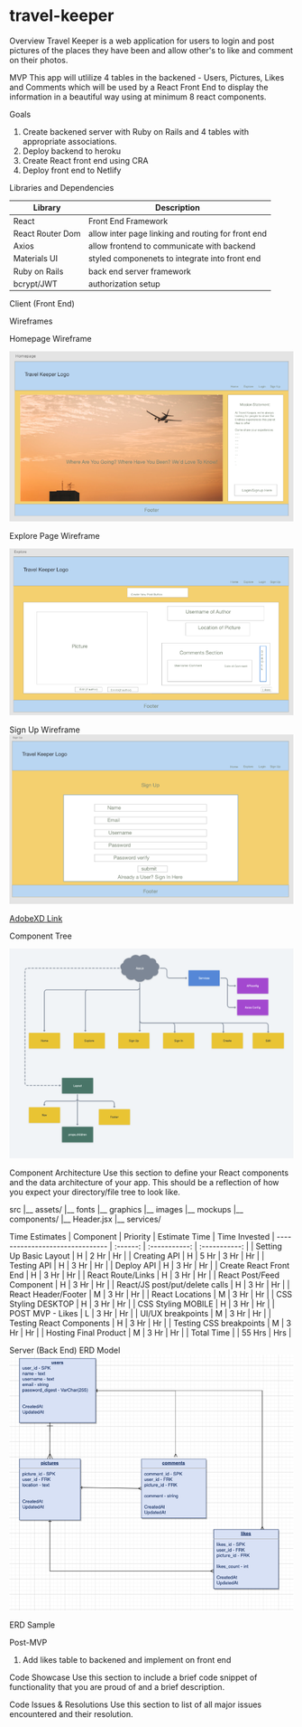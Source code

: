 # travel-keeper

Overview
Travel Keeper is a web application for users to login and post pictures of the places they have been and allow other's to like and comment on their photos.


MVP
This app will utlilize 4 tables in the backened - Users, Pictures, Likes and Comments which will be used by a React Front End to display the information in a beautiful way using at minimum 8 react components.


Goals
1. Create backened server with Ruby on Rails and 4 tables with appropriate associations.
2. Deploy backend to heroku
3. Create React front end using CRA
4. Deploy front end to Netlify

Libraries and Dependencies

| Library | Description |
| --- | ----------- |
| React | Front End Framework |
| React Router Dom | allow inter page linking and routing for front end |
| Axios | allow frontend to communicate with backend|
| Materials UI | styled componenets to integrate into front end |
| Ruby on Rails | back end server framework |
| bcrypt/JWT | authorization setup |


Client (Front End)

Wireframes


Homepage Wireframe

![Home](https://github.com/amarp86/travel-keeper/blob/main/Wireframe%20Home.png)

Explore Page Wireframe

![Explore](https://github.com/amarp86/travel-keeper/blob/main/Wireframe%20Explore.png)

Sign Up Wireframe
![signup](https://github.com/amarp86/travel-keeper/blob/main/Wireframe%20Sign%20Up.png)

[AdobeXD Link](https://xd.adobe.com/view/78ce649f-0a0d-4600-802f-1fb5235eeb93-2d9d/?fullscreen)



Component Tree

![Component Structure](https://github.com/amarp86/travel-keeper/blob/main/Travel%20Keeper%20Component%20Structure.png)

Component Architecture
Use this section to define your React components and the data architecture of your app. This should be a reflection of how you expect your directory/file tree to look like.


src
|__ assets/
      |__ fonts
      |__ graphics
      |__ images
      |__ mockups
|__ components/
      |__ Header.jsx
|__ services/

Time Estimates
| Component | Priority | Estimate Time | Time Invested 
| ------------------------------- | :------: | :-----------: | :-----------: |
| Setting Up Basic Layout | H | 2 Hr |  Hr |
| Creating API | H | 5 Hr | 3 Hr |  Hr |
| Testing API | H | 3 Hr |  Hr |
| Deploy API | H | 3 Hr |  Hr | 
| Create React Front End | H | 3 Hr |  Hr | 
| React Route/Links | H | 3 Hr |  Hr | 
| React Post/Feed Component | H | 3 Hr |  Hr | 
| React/JS post/put/delete calls | H | 3 Hr |  Hr | 
| React Header/Footer | M | 3 Hr |  Hr | 
| React Locations | M | 3 Hr |  Hr | 
| CSS Styling DESKTOP | H | 3 Hr |  Hr | 
| CSS Styling MOBILE | H | 3 Hr |  Hr | 
| POST MVP - Likes | L | 3 Hr | Hr | 
| UI/UX breakpoints | M | 3 Hr |  Hr | 
| Testing React Components | H | 3 Hr |  Hr | 
| Testing CSS breakpoints | M | 3 Hr |  Hr | 
| Hosting Final Product | M | 3 Hr |  Hr | 
| Total Time | | 55 Hrs | Hrs | 


Server (Back End)
ERD Model
![ERD](https://github.com/amarp86/travel-keeper/blob/main/TravelKeeper%20ERD2.png)

ERD Sample

Post-MVP
1. Add likes table to backened and implement on front end

Code Showcase
Use this section to include a brief code snippet of functionality that you are proud of and a brief description.

Code Issues & Resolutions
Use this section to list of all major issues encountered and their resolution.
